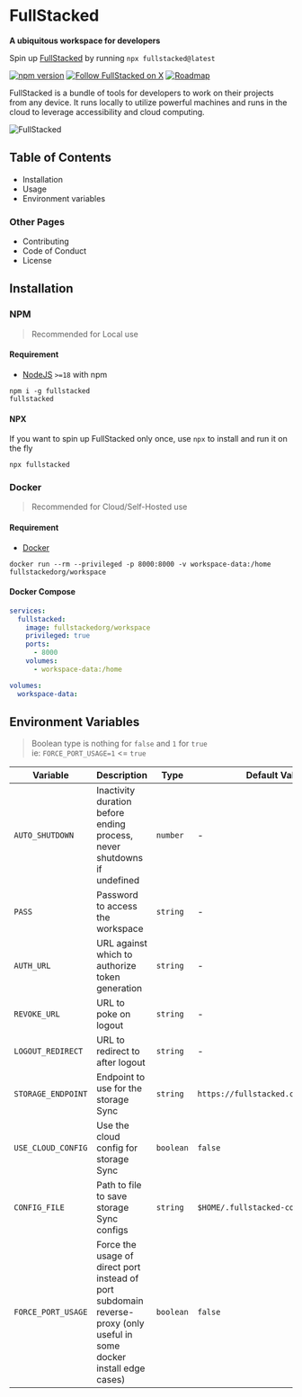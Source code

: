 # FullStacked

**A ubiquitous workspace for developers**

Spin up [FullStacked](https://fullstacked.org) by running `npx fullstacked@latest`

[![npm version](https://img.shields.io/npm/v/fullstacked?logo=npm)](https://www.npmjs.com/package/fullstacked)
[![Follow FullStacked on X](https://img.shields.io/twitter/follow/get_fullstacked)](https://twitter.com/get_fullstacked)
[![Roadmap](https://img.shields.io/badge/Roadmap-ffffff?logo=notion&logoColor=black)](https://fullstacked.notion.site/fullstacked/FullStacked-Roadmap-ebfcb685b77446c7a7898c05b219215e)

FullStacked is a bundle of tools for developers to work on their projects from any device. It runs locally to utilize powerful machines and runs in the cloud to leverage accessibility and cloud computing.

![FullStacked](https://files.cplepage.com/fullstacked/fullstacked-sharing.jpg)

## Table of Contents

* Installation
* Usage
* Environment variables

### Other Pages

* Contributing
* Code of Conduct
* License

## Installation

### NPM
> Recommended for Local use

#### Requirement

* [NodeJS](https://nodejs.org/en) `>=18` with npm

```shell
npm i -g fullstacked
fullstacked
```

#### NPX

If you want to spin up FullStacked only once, use `npx` to install and run it on the fly

```shell
npx fullstacked
```

### Docker

> Recommended for Cloud/Self-Hosted use

#### Requirement

* [Docker](https://docs.docker.com/get-docker)

```shell
docker run --rm --privileged -p 8000:8000 -v workspace-data:/home fullstackedorg/workspace
```

#### Docker Compose

```yaml
services:
  fullstacked:
    image: fullstackedorg/workspace
    privileged: true
    ports:
      - 8000
    volumes:
      - workspace-data:/home

volumes:
  workspace-data:
```

## Environment Variables

> Boolean type is nothing for `false` and `1` for `true`  
> ie: `FORCE_PORT_USAGE=1` <= `true`

| Variable | Description | Type | Default Value |
|---|---|---|---|
| `AUTO_SHUTDOWN` | Inactivity duration before ending process, never shutdowns if undefined | `number` | - |
| `PASS` | Password to access the workspace | `string` | - |
| `AUTH_URL` | URL against which to authorize token generation | `string` | - |
| `REVOKE_URL` | URL to poke on logout | `string` | - |
| `LOGOUT_REDIRECT` | URL to redirect to after logout | `string` | - |
| `STORAGE_ENDPOINT` | Endpoint to use for the storage Sync | `string` | `https://fullstacked.cloud/storages` |
| `USE_CLOUD_CONFIG` | Use the cloud config for storage Sync | `boolean` | `false` |
| `CONFIG_FILE` | Path to file to save storage Sync configs | `string` | `$HOME/.fullstacked-config` |
| `FORCE_PORT_USAGE` | Force the usage of direct port instead of port subdomain reverse-proxy (only useful in some docker install edge cases) | `boolean` | `false` |

